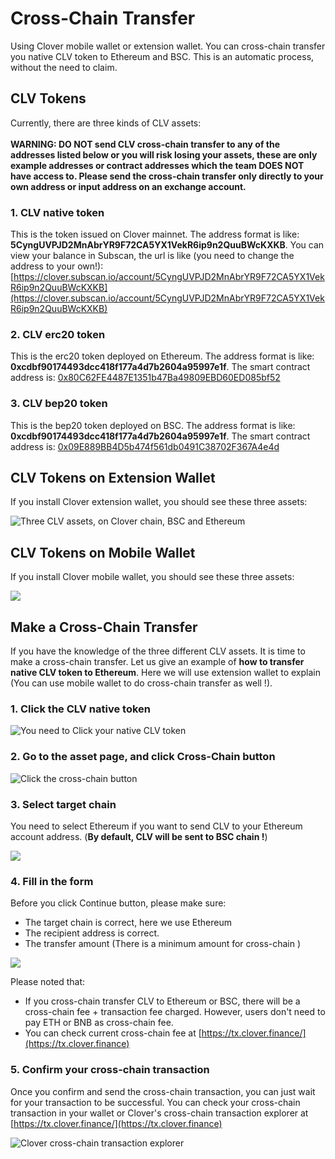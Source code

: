 # Cross-Chain Transfer

Using Clover mobile wallet or extension wallet. You can cross-chain transfer you native CLV token to Ethereum and BSC. This is an automatic process, without the need to claim.

## CLV Tokens

Currently, there are three kinds of CLV assets:\
\
**WARNING: DO NOT send CLV cross-chain transfer to any of the addresses listed below or you will risk losing your assets, these are only example addresses or contract addresses which the team DOES NOT have access to. Please send the cross-chain transfer only directly to your own address or input address on an exchange account.**&#x20;

### 1. CLV native token

This is the token issued on Clover mainnet. The address format is like: **5CyngUVPJD2MnAbrYR9F72CA5YX1VekR6ip9n2QuuBWcKXKB**. You can view your balance in Subscan,  the url is like (you need to change the address to your own!):  [https://clover.subscan.io/account/5CyngUVPJD2MnAbrYR9F72CA5YX1VekR6ip9n2QuuBWcKXKB](https://clover.subscan.io/account/5CyngUVPJD2MnAbrYR9F72CA5YX1VekR6ip9n2QuuBWcKXKB)

### 2. CLV erc20 token

This is the erc20 token deployed on Ethereum. The address format is like: **0xcdbf90174493dcc418f177a4d7b2604a95997e1f**. The smart contract address is: [0x80C62FE4487E1351b47Ba49809EBD60ED085bf52](https://etherscan.io/address/0x80C62FE4487E1351b47Ba49809EBD60ED085bf52)

### 3. CLV bep20 token

This is the bep20 token deployed on BSC. The address format is like: **0xcdbf90174493dcc418f177a4d7b2604a95997e1f**. The smart contract address is: [0x09E889BB4D5b474f561db0491C38702F367A4e4d](https://bscscan.com/address/0x09E889BB4D5b474f561db0491C38702F367A4e4d)

## CLV Tokens on Extension Wallet

If you install Clover extension wallet, you should see these three assets:

![Three CLV assets, on Clover chain, BSC and Ethereum](<../../.gitbook/assets/image (77).png>)

## CLV Tokens on Mobile Wallet

If you install Clover mobile wallet, you should see these three assets:

![](<../../.gitbook/assets/image (78).png>)

## Make a Cross-Chain Transfer

If you have the knowledge of the three different CLV assets. It is time to make a cross-chain transfer. Let us give an example of **how to transfer native CLV token to Ethereum**. Here we will use extension wallet to explain (You can use mobile wallet to do cross-chain transfer as well !).

### 1. Click the CLV native token

![You need to Click your native CLV token](<../../.gitbook/assets/image (79).png>)

### 2. Go to the asset page, and click Cross-Chain button

![Click the cross-chain button](<../../.gitbook/assets/image (80).png>)

### 3. Select target chain

You need to select Ethereum if you want to send CLV to your Ethereum account address. (**By default, CLV will be sent to BSC chain !**)

![](<../../.gitbook/assets/image (81).png>)

### 4. Fill in the form

Before you click Continue button, please make sure:

* The target chain is correct,  here we use Ethereum
* The recipient address is correct.
* The transfer amount (There is a minimum amount for cross-chain )

![](<../../.gitbook/assets/image (82).png>)

Please noted that:&#x20;

* If you cross-chain transfer CLV to Ethereum or BSC, there will be a cross-chain fee + transaction fee charged.  However, users don't need to pay ETH or BNB as cross-chain fee.
* You can check current cross-chain fee at [https://tx.clover.finance/](https://tx.clover.finance)

### 5. Confirm your cross-chain transaction

Once you confirm and send the cross-chain transaction, you can just wait for your transaction to be successful. You can check your cross-chain transaction in your wallet or Clover's cross-chain transaction explorer at [https://tx.clover.finance/](https://tx.clover.finance)

![Clover cross-chain transaction explorer](<../../.gitbook/assets/image (83).png>)
